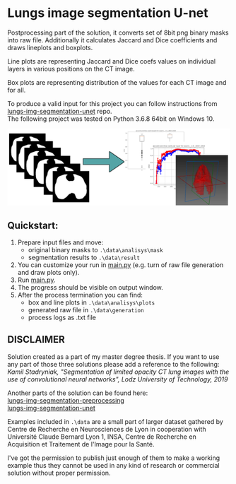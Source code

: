 # Lungs image segmentation U-net
Postprocessing part of the solution, it converts set of 8bit png binary masks into raw file. Additionally it calculates Jaccard and Dice coefficients and draws lineplots and boxplots.

Line plots are representing Jaccard and Dice coefs values on individual layers in various positions on the CT image.

Box plots are representing distribution of the values for each CT image and for all.

To produce a valid input for this project you can follow instructions from [lungs-img-segmentation-unet](https://github.com/Stadzior/lungs-img-segmentation-unet) repo.<br />
The following project was tested on Python 3.6.8 64bit on Windows 10.

![title image](lungs-img-segmentation-postprocessing.png)

## Quickstart:
1. Prepare input files and move:
    - original binary masks to `.\data\analisys\mask`
    - segmentation results to `.\data\result`
2. You can customize your run in [main.py](main.py) (e.g. turn of raw file generation and draw plots only).
3. Run [main.py](main.py).
4. The progress should be visible on output window.
5. After the process termination you can find:
    - box and line plots in `.\data\analisys\plots`
    - generated raw file in `.\data\generation`
    - process logs as .txt file    

## DISCLAIMER
Solution created as a part of my master degree thesis. If you want to use any part of those three solutions please add a reference to the following:<br />
<i>Kamil Stadryniak, "Segmentation of limited opacity CT lung images with the use of convolutional neural networks", Lodz University of Technology, 2019</i><br />

Another parts of the solution can be found here:<br />
[lungs-img-segmentation-preprocessing](https://github.com/Stadzior/lungs-img-segmentation-preprocessing)<br />
[lungs-img-segmentation-unet](https://github.com/Stadzior/lungs-img-segmentation-unet)

Examples included in `.\data` are a small part of larger dataset gathered by Centre de Recherche en Neurosciences de Lyon in cooperation with Université Claude Bernard Lyon 1, INSA, Centre de Recherche en Acquisition et Traitement de l'Image pour la Santé.

I've got the permission to publish just enough of them to make a working example thus they cannot be used in any kind of research or commercial solution without proper permission.

